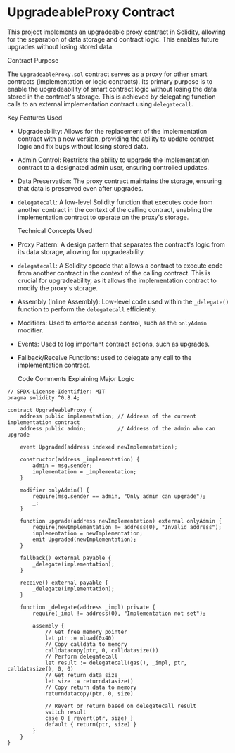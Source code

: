 # UpgradeableProxy Contract

This project implements an upgradeable proxy contract in Solidity, allowing for the separation of data storage and contract logic. This enables future upgrades without losing stored data.

  Contract Purpose

The `UpgradeableProxy.sol` contract serves as a proxy for other smart contracts (implementation or logic contracts). Its primary purpose is to enable the upgradeability of smart contract logic without losing the data stored in the contract's storage. This is achieved by delegating function calls to an external implementation contract using `delegatecall`.

  Key Features Used

- Upgradeability: Allows for the replacement of the implementation contract with a new version, providing the ability to update contract logic and fix bugs without losing stored data.
- Admin Control: Restricts the ability to upgrade the implementation contract to a designated admin user, ensuring controlled updates.
- Data Preservation: The proxy contract maintains the storage, ensuring that data is preserved even after upgrades.
- `delegatecall`: A low-level Solidity function that executes code from another contract in the context of the calling contract, enabling the implementation contract to operate on the proxy's storage.

  Technical Concepts Used

- Proxy Pattern: A design pattern that separates the contract's logic from its data storage, allowing for upgradeability.
- `delegatecall`: A Solidity opcode that allows a contract to execute code from another contract in the context of the calling contract. This is crucial for upgradeability, as it allows the implementation contract to modify the proxy's storage.
- Assembly (Inline Assembly): Low-level code used within the `_delegate()` function to perform the `delegatecall` efficiently.
- Modifiers: Used to enforce access control, such as the `onlyAdmin` modifier.
- Events: Used to log important contract actions, such as upgrades.
- Fallback/Receive Functions: used to delegate any call to the implementation contract.

  Code Comments Explaining Major Logic

```solidity
// SPDX-License-Identifier: MIT
pragma solidity ^0.8.4;

contract UpgradeableProxy {
    address public implementation; // Address of the current implementation contract
    address public admin;          // Address of the admin who can upgrade

    event Upgraded(address indexed newImplementation);

    constructor(address _implementation) {
        admin = msg.sender;
        implementation = _implementation;
    }

    modifier onlyAdmin() {
        require(msg.sender == admin, "Only admin can upgrade");
        _;
    }

    function upgrade(address newImplementation) external onlyAdmin {
        require(newImplementation != address(0), "Invalid address");
        implementation = newImplementation;
        emit Upgraded(newImplementation);
    }

    fallback() external payable {
        _delegate(implementation);
    }

    receive() external payable {
        _delegate(implementation);
    }

    function _delegate(address _impl) private {
        require(_impl != address(0), "Implementation not set");

        assembly {
            // Get free memory pointer
            let ptr := mload(0x40)
            // Copy calldata to memory
            calldatacopy(ptr, 0, calldatasize())
            // Perform delegatecall
            let result := delegatecall(gas(), _impl, ptr, calldatasize(), 0, 0)
            // Get return data size
            let size := returndatasize()
            // Copy return data to memory
            returndatacopy(ptr, 0, size)

            // Revert or return based on delegatecall result
            switch result
            case 0 { revert(ptr, size) }
            default { return(ptr, size) }
        }
    }
}